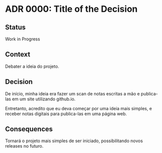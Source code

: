 # ADR 0000: Title of the Decision

## Status
Work in Progress

## Context

Debater a ideia do projeto.

## Decision

De início, minha ideia era fazer um scan de notas escritas a mão e publica-las em um site utilizando github.io.

Entretanto, acredito que eu deva começar por uma ideia mais simples, e receber notas digitais para publica-las em uma página web.

## Consequences

Tornará o projeto mais simples de ser iniciado, possibilitando novos releases no futuro.
